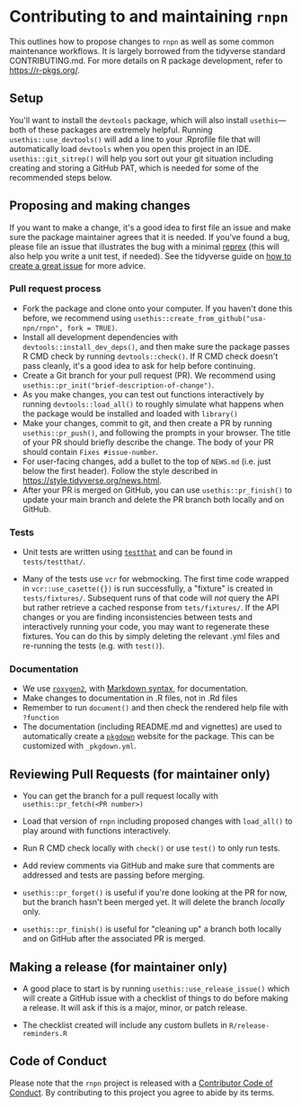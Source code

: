 # Contributing to and maintaining `rnpn`

This outlines how to propose changes to `rnpn` as well as some common maintenance workflows.
It is largely borrowed from the tidyverse standard CONTRIBUTING.md.
For more details on R package development, refer to <https://r-pkgs.org/>.

## Setup

You'll want to install the `devtools` package, which will also install `usethis`—both of these packages are extremely helpful.
Running `usethis::use_devtools()` will add a line to your .Rprofile file that will automatically load `devtools` when you open this project in an IDE.
`usethis::git_sitrep()` will help you sort out your git situation including creating and storing a GitHub PAT, which is needed for some of the recommended steps below.

## Proposing and making changes

If you want to make a change, it's a good idea to first file an issue and make sure the package maintainer agrees that it is needed.
If you’ve found a bug, please file an issue that illustrates the bug with a minimal [reprex](https://www.tidyverse.org/help/#reprex) (this will also help you write a unit test, if needed).
See the tidyverse guide on [how to create a great issue](https://code-review.tidyverse.org/issues/) for more advice.

### Pull request process

-   Fork the package and clone onto your computer. If you haven't done this before, we recommend using `usethis::create_from_github("usa-npn/rnpn", fork = TRUE)`.
-   Install all development dependencies with `devtools::install_dev_deps()`, and then make sure the package passes R CMD check by running `devtools::check()`. If R CMD check doesn't pass cleanly, it's a good idea to ask for help before continuing.
-   Create a Git branch for your pull request (PR). We recommend using `usethis::pr_init("brief-description-of-change")`.
-   As you make changes, you can test out functions interactively by running `devtools::load_all()` to roughly simulate what happens when the package would be installed and loaded with `library()`
-   Make your changes, commit to git, and then create a PR by running `usethis::pr_push()`, and following the prompts in your browser. The title of your PR should briefly describe the change. The body of your PR should contain `Fixes #issue-number`.
-   For user-facing changes, add a bullet to the top of `NEWS.md` (i.e. just below the first header). Follow the style described in <https://style.tidyverse.org/news.html>.
-   After your PR is merged on GitHub, you can use `usethis::pr_finish()` to update your main branch and delete the PR branch both locally and on GitHub.

### Tests

-   Unit tests are written using [`testthat`](https://cran.r-project.org/package=testthat) and can be found in `tests/testthat/`.

-   Many of the tests use `vcr` for webmocking.
    The first time code wrapped in `vcr::use_casette({})` is run successfully, a "fixture" is created in `tests/fixtures/`.
    Subsequent runs of that code will *not* query the API but rather retrieve a cached response from `tets/fixtures/`.
    If the API changes or you are finding inconsistencies between tests and interactively running your code, you may want to regenerate these fixtures.
    You can do this by simply deleting the relevant .yml files and re-running the tests (e.g. with `test()`).

### Documentation

-   We use [`roxygen2`](https://cran.r-project.org/package=roxygen2), with [Markdown syntax](https://cran.r-project.org/web/packages/roxygen2/vignettes/rd-formatting.html), for documentation.
-   Make changes to documentation in .R files, not in .Rd files
-   Remember to run `document()` and then check the rendered help file with `?function`
-   The documentation (including README.md and vignettes) are used to automatically create a [`pkgdown`](https://pkgdown.r-lib.org/) website for the package. This can be customized with `_pkgdown.yml`.

## Reviewing Pull Requests (for maintainer only)

-   You can get the branch for a pull request locally with `usethis::pr_fetch(<PR number>)`

-   Load that version of `rnpn` including proposed changes with `load_all()` to play around with functions interactively.

-   Run R CMD check locally with `check()` or use `test()` to only run tests.

-   Add review comments via GitHub and make sure that comments are addressed and tests are passing before merging.

-   `usethis::pr_forget()` is useful if you're done looking at the PR for now, but the branch hasn't been merged yet.
    It will delete the branch *locally* only.

-   `usethis::pr_finish()` is useful for "cleaning up" a branch both locally and on GitHub after the associated PR is merged.

## Making a release (for maintainer only)

-   A good place to start is by running `usethis::use_release_issue()` which will create a GitHub issue with a checklist of things to do before making a release.
    It will ask if this is a major, minor, or patch release.

-   The checklist created will include any custom bullets in `R/release-reminders.R`

## Code of Conduct

Please note that the `rnpn` project is released with a [Contributor Code of Conduct](https://ropensci.org/code-of-conduct/).
By contributing to this project you agree to abide by its terms.
